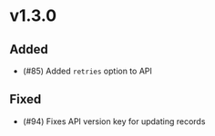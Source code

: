 # v1.3.0

## Added

- (#85) Added `retries` option to API

## Fixed

- (#94) Fixes API version key for updating records
